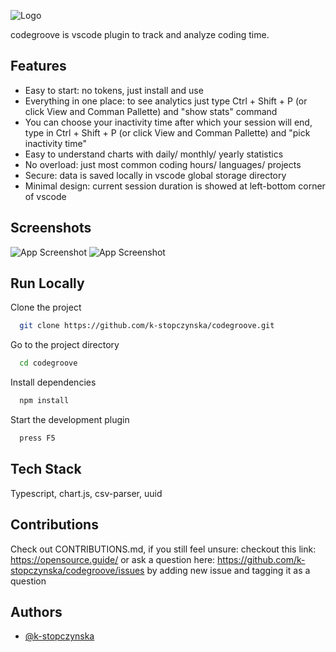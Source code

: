 ![Logo](https://lh3.googleusercontent.com/pw/AP1GczN_ZCfolkrKWiJboP-ocxuhtI3AuSCFSku4ydsPRjTS7i9bipDxcDBVSgkodrOdW40hCKwx4fvhCjAxmeBjnGWbJuLv9Zj9IOoJHP-up0J6wcRpGfI=w2400)

codegroove is vscode plugin to track and analyze coding time.

## Features

-   Easy to start: no tokens, just install and use
-   Everything in one place: to see analytics just type Ctrl + Shift + P (or click View and Comman Pallette) and "show stats" command
-   You can choose your inactivity time after which your session will end, type in Ctrl + Shift + P (or click View and Comman Pallette) and "pick inactivity time"
-   Easy to understand charts with daily/ monthly/ yearly statistics
-   No overload: just most common coding hours/ languages/ projects
-   Secure: data is saved locally in vscode global storage directory
-   Minimal design: current session duration is showed at left-bottom corner of vscode

## Screenshots

![App Screenshot](https://lh3.googleusercontent.com/pw/AP1GczMyF6aQa4iqhI00IhUWBpM5uT3SNoX9rH5-8V8xCtrX2UW2kEcv4TUaRh2h1XjeDj5K5D3zHMW3Txe879pSQB_EEzbCKE1OpeyG-H4JCtcn3ryg0no=w2400)
![App Screenshot](https://lh3.googleusercontent.com/pw/AP1GczMMPzFYoc9Efs0vqFD1CUx93ZHcTDieRUPIIvZmbjrods4k82JSx1BAlAJaCN53tt1AsVYUnd02N9M8NM5-vrMxxUvv9lMBYihwDuJK6BkfbBIJbME=w2400)

## Run Locally

Clone the project

```bash
  git clone https://github.com/k-stopczynska/codegroove.git
```

Go to the project directory

```bash
  cd codegroove
```

Install dependencies

```bash
  npm install
```

Start the development plugin

```bash
  press F5
```

## Tech Stack

Typescript, chart.js, csv-parser, uuid

## Contributions

Check out CONTRIBUTIONS.md, if you still feel unsure: checkout this link: https://opensource.guide/ or ask a question here: https://github.com/k-stopczynska/codegroove/issues by adding new issue and tagging it as a question

## Authors

-   [@k-stopczynska](https://www.github.com/k-stopczynska)
